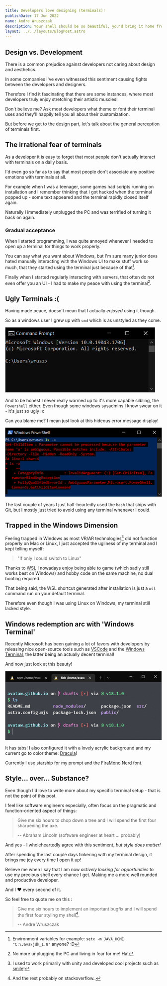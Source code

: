 ```yaml
---
title: Developers love designing (terminals)! 
publishDate: 17 Jun 2022
name: Andre Wruszczak
description: Your shell should be so beautiful, you'd bring it home from the beach.   
layout: ../../layouts/BlogPost.astro
---
```


## **Design vs. Development**

There is a common prejudice against developers not caring about design and aesthetics.

In some companies I've even witnessed this sentiment causing fights between the developers and designers.

Therefore I find it fascinating that there are some instances, where most developers truly enjoy stretching their artistic muscles!

Don't believe me? Ask most developers what theme or font their terminal uses and they'll happily tell you all about their customization.

But before we get to the design part, let's talk about the general perception of terminals first.

## **The irrational fear of terminals**

As a developer it is easy to forget that most people don't actually interact with terminals on a daily basis.

I'd even go so far as to say that most people don't associate any positive emotions with terminals at all.

For example when I was a teenager, some games had scripts running on installation and I remember thinking that I got hacked when the terminal popped up - some text appeared and the terminal rapidly closed itself again.

Naturally I immediately unplugged the PC and was terrified of turning it back on again.

### Gradual acceptance

When I started programming, I was quite annoyed whenever I needed to open up a terminal for things to work properly.

You can say what you want about Windows, but I'm sure many junior devs hated manually interacting with the Windows UI to make stuff work so much, that they started using the terminal just because of that[^env].

Finally when I started regularly interacting with servers, that often do not even offer you an UI - I had to make my peace with using the terminal[^peace].

## **Ugly Terminals :(**

Having made peace, doesn't mean that I actually _enjoyed_ using it though.

So as a windows user I grew up with `cmd` which is as unstyled as they come.

![cmd](/assets/blog/terminal-design-matters/cmd.png)

And to be honest I never really warmed up to it's more capable silbling, the `Powershell` either.
Even though some windows sysadmins I know swear on it - it's just so ugly :x

Can you blame me? I mean just look at this hideous error message display!

![powershell](/assets/blog/terminal-design-matters/powershell.png)

The last couple of years I just half-heartedly used the `bash` that ships with Git, but I mostly just tried to avoid using any terminal whenever I could.

## **Trapped in the Windows Dimension**

Feeling trapped in Windows as most VR/AR technologies[^vrar] did not function properly on Mac or Linux, I just accepted the ugliness of my terminal and I kept telling myself:

> "If only I could switch to Linux"

Thanks to [WSL](https://docs.microsoft.com/en-us/windows/wsl) I nowadays enjoy being able to game (which sadly still works best on Windows) and hobby code on the same machine, no dual booting required.

That being said, the WSL shortcut generated after installation is just a `wsl` command run on your default terminal.

Therefore even though I was using Linux on Windows, my terminal still lacked style.

## **Windows redemption arc with 'Windows Terminal'**

Recently Microsoft has been gaining a lot of favors with developers by releasing nice open-source tools such as [VSCode](https://github.com/microsoft/vscode) and the [Windows Terminal](https://github.com/microsoft/terminal), the latter being an actually decent terminal!

And now just look at this beauty!

![windows-terminal](/assets/blog/terminal-design-matters/windows-terminal.png)

It has tabs! I also configured it with a lovely acrylic background and my current go to color theme: [Dracula](https://draculatheme.com/)!

Currently I use [starship](https://starship.rs/) for my prompt and the [FiraMono Nerd](https://github.com/ryanoasis/nerd-fonts) font.

## **Style... over... Substance?**

Even though I'd love to write more about my specific terminal setup - that is not the point of this post.

I feel like software engineers especially, often focus on the pragmatic and function-oriented aspect of things:

> Give me six hours to chop down a tree and I will spend the first four sharpening the axe.
>
> -- Abraham Lincoln (software engineer at heart ... probably)

And yes - I wholeheartedly agree with this sentiment,
*but style does matter!*

After spending the last couple days tinkering with my terminal design, it brings me joy every time I open it up!

Believe me when I say that I am now _actively looking for opportunities_ to use my precious shell every chance I get. Making me a more well rounded and productive developer.

And I ❤ every second of it.

So feel free to quote me on this :
> Give me six hours to implement an important bugfix and I will spend the first four styling my shell[^shell].
>
> -- Andre Wruszczak

[^env]: Environment variables for example: `setx -m JAVA_HOME "C:\Java\jdk_1.8"` anyone? :D
[^peace]: No more unplugging the PC and living in fear for me! Ha!
[^shell]: And the rest probably on stackoverflow..
[^vrar]: I used to work primarily with unity and developed cool projects such as [smile](https://michaelschranner.wixsite.com/smile)!

